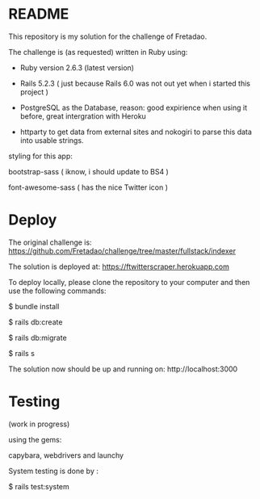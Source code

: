 # README

This repository is my solution for the challenge of Fretadao.

The challenge is (as requested) written in Ruby using:

* Ruby version 2.6.3 (latest version)

* Rails 5.2.3 ( just because Rails 6.0 was not out yet when i started this project )

* PostgreSQL as the Database, reason: good expirience when using it before, great intergration with Heroku

* httparty to get data from external sites and nokogiri to parse this data into usable strings.

 styling for this app:

bootstrap-sass ( iknow, i should update to BS4 )

font-awesome-sass ( has the nice Twitter icon )

# Deploy

The original challenge is: https://github.com/Fretadao/challenge/tree/master/fullstack/indexer

The solution is deployed at: https://ftwitterscraper.herokuapp.com

To deploy locally, please clone the repository to your computer and then use the following commands:

$ bundle install

$ rails db:create

$ rails db:migrate

$ rails s

The solution now should be up and running on: http://localhost:3000

# Testing

(work in progress)

using the gems:

capybara, webdrivers and launchy

System testing is done by :

$ rails test:system


